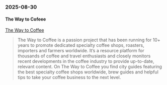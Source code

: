 ### 2025-08-30
#### The Way to Cofeee
[The Way to Coffee](https://www.thewaytocoffee.com/)

> The Way to Coffee is a passion project that has been running for 10+ years to promote dedicated specialty coffee shops, roasters, importers and farmers worldwide. It’s a resource platform for thousands of coffee and travel enthusiasts and closely monitors recent developments in the coffee industry to provide up-to-date, relevant content. On The Way to Coffee you find city guides featuring the best specialty coffee shops worldwide, brew guides and helpful tips to take your coffee business to the next level.
> 

